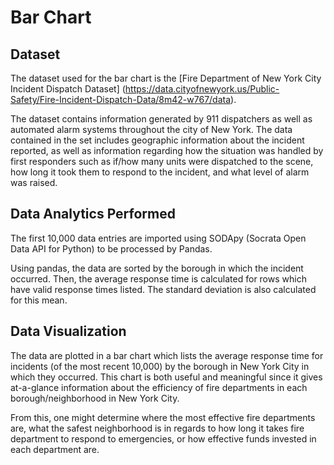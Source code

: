 # Bar Chart

## Dataset

The dataset used for the bar chart is the [Fire Department of New York City Incident Dispatch Dataset]
(https://data.cityofnewyork.us/Public-Safety/Fire-Incident-Dispatch-Data/8m42-w767/data).

The dataset contains information generated by 911 dispatchers as well as automated alarm systems throughout the city of
New York. The data contained in the set includes geographic information about the incident reported, as well as
information regarding how the situation was handled by first responders such as if/how many units were dispatched to the
scene, how long it took them to respond to the incident, and what level of alarm was raised.

## Data Analytics Performed

The first 10,000 data entries are imported using SODApy (Socrata Open Data API for Python) to be processed by Pandas.

Using pandas, the data are sorted by the borough in which the incident occurred. Then, the average response time is
calculated for rows which have valid response times listed. The standard deviation is also calculated for this mean.

## Data Visualization

The data are plotted in a bar chart which lists the average response time for incidents (of the most recent 10,000) by
the borough in New York City in which they occurred. This chart is both useful and meaningful since it gives at-a-glance
information about the efficiency of fire departments in each borough/neighborhood in New York City.

From this, one might determine where the most effective fire departments are, what the safest neighborhood is in regards
to how long it takes fire department to respond to emergencies, or  how effective funds invested in each department are.
